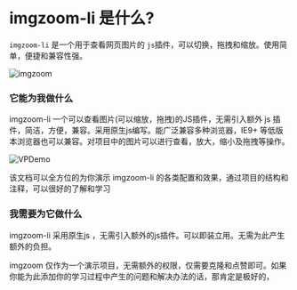 # imgzoom-li 是什么?

`imgzoom-li` 是一个用于查看网页图片的 `js`插件，可以切换，拖拽和缩放。使用简单，便捷和兼容性强。

<img :src="$withBase('/imgzoom.jpg')" alt="imgzoom">

### 它能为我做什么

imgzoom-li 一个可以查看图片(可以缩放，拖拽)的JS插件，无需引入额外 js 插件，简洁，方便，兼容。采用原生js编写。能广泛兼容多种浏览器，IE9+ 等低版本浏览器也可以兼容。对项目中的图片可以进行查看，放大，缩小及拖拽等操作。

<img :src="$withBase('/VPDemo.png')" alt="VPDemo">

该文档可以全方位的为你演示 imgzoom-li 的各类配置和效果，通过项目的结构和注释，可以很好的了解和学习

### 我需要为它做什么

imgzoom-li 采用原生js ，无需引入额外的js插件。可以即装立用。无需为此产生额外的负担。

imgzoom 仅作为一个演示项目，无需额外的权限，仅需要克隆和点赞即可。如果你能为此添加你的学习过程中产生的问题和解决办法的话，那肯定是极好的，